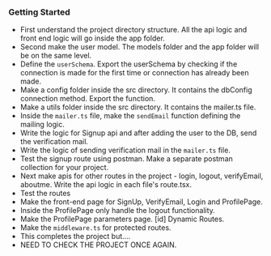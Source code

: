 ### Getting Started

- First understand the project directory structure. All the api logic and front end logic will go inside the app folder.
- Second make the user model. The models folder and the app folder will be on the same level.
- Define the ```userSchema```. Export the userSchema by checking if the connection is made for the first time or connection has already been made.
- Make a config folder inside the src directory. It contains the dbConfig connection method. Export the function.
- Make a utils folder inside the src directory. It contains the mailer.ts file. 
- Inside the ```mailer.ts``` file, make the ```sendEmail``` function defining the mailing logic.
- Write the logic for Signup api and after adding the user to the DB, send the verification mail.
- Write the logic of sending verification mail in the ```mailer.ts``` file.
- Test the signup route using postman. Make a separate postman collection for your project.
- Next make apis for other routes in the project - login, logout, verifyEmail, aboutme. Write the api logic in each file's route.tsx.
- Test the routes
- Make the front-end page for SignUp, VerifyEmail, Login and ProfilePage.
- Inside the ProfilePage only handle the logout functionality.
- Make the ProfilePage parameters page. [id] Dynamic Routes.
- Make the ```middleware.ts``` for protected routes.
- This completes the project but....
- NEED TO CHECK THE PROJECT ONCE AGAIN.
